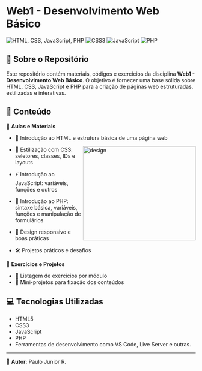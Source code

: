 # Web1 - Desenvolvimento Web Básico

![HTML, CSS, JavaScript, PHP](https://img.shields.io/badge/HTML5-%23E34F26.svg?style=for-the-badge&logo=html5&logoColor=white) ![CSS3](https://img.shields.io/badge/CSS3-%231572B6.svg?style=for-the-badge&logo=css3&logoColor=white) ![JavaScript](https://img.shields.io/badge/JavaScript-%23F7DF1E.svg?style=for-the-badge&logo=javascript&logoColor=black) ![PHP](https://img.shields.io/badge/PHP-%23777BB4.svg?style=for-the-badge&logo=php&logoColor=white)


## 📌 Sobre o Repositório
Este repositório contém materiais, códigos e exercícios da disciplina **Web1 - Desenvolvimento Web Básico**. O objetivo é fornecer uma base sólida sobre HTML, CSS, JavaScript e PHP para a criação de páginas web estruturadas, estilizadas e interativas.

## 📖 Conteúdo

📂 **Aulas e Materiais**
- 📑 Introdução ao HTML e estrutura básica de uma página web
    
   <img src="https://github.com/user-attachments/assets/3b199ea9-2c6a-4d7a-acf9-e25d89379102" alt="design" align="right" width="300" height="250">

- 🎨 Estilização com CSS: seletores, classes, IDs e layouts
- ⚡ Introdução ao JavaScript: variáveis, funções e outros
- 🐘 Introdução ao PHP: sintaxe básica, variáveis, funções e manipulação de formulários
- 📲 Design responsivo e boas práticas
- 🛠️ Projetos práticos e desafios

📂 **Exercícios e Projetos**
- 📝 Listagem de exercícios por módulo
- 🚀 Mini-projetos para fixação dos conteúdos

## 💻 Tecnologias Utilizadas
- HTML5
- CSS3
- JavaScript
- PHP
- Ferramentas de desenvolvimento como VS Code, Live Server e outras.
  
---
📝 **Autor**: Paulo Junior R. 


 
